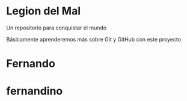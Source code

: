 # Legion del Mal
Un repositorio para conquistar el mundo

Básicamente aprenderemos más sobre Git y GitHub con este proyecto


# Fernando



# fernandino
